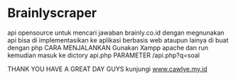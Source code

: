 # Brainlyscraper
api opensource untuk mencari jawaban brainly.co.id dengan megnunakan api
bisa di implementasikan ke aplikasi berbasis web ataupun lainya
di buat dengan php
CARA MENJALANKAN
Gunakan Xampp apache
dan run kemudian masuk ke dictory api.php
PARAMETER
/api.php?q=soal

THANK YOU HAVE A GREAT DAY GUYS
kunjungi
www.cawlye.my.id



